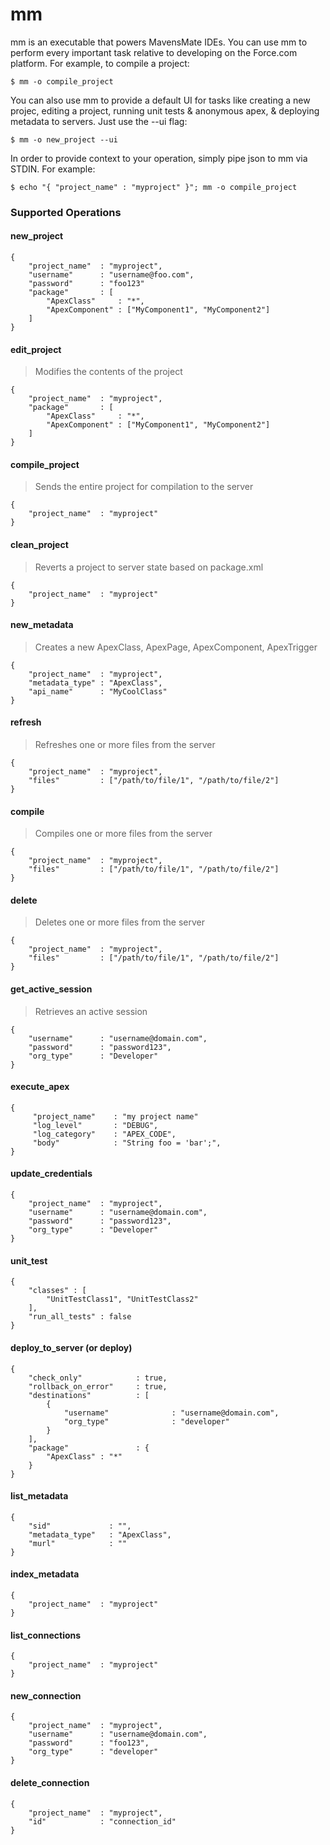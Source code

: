 mm
==========

mm is an executable that powers MavensMate IDEs. You can use mm to perform every important task relative to developing on the Force.com platform. For example, to compile a project:

```
$ mm -o compile_project
```

You can also use mm to provide a default UI for tasks like creating a new projec, editing a project, running unit tests & anonymous apex, & deploying metadata to servers. Just use the --ui flag:

```
$ mm -o new_project --ui
```

In order to provide context to your operation, simply pipe json to mm via STDIN. For example:

```
$ echo "{ "project_name" : "myproject" }"; mm -o compile_project
```


### Supported Operations

#### new_project

```
{
	"project_name" 	: "myproject",
	"username" 		: "username@foo.com",
	"password" 		: "foo123"
	"package" 		: [
		"ApexClass" 	: "*",
		"ApexComponent" : ["MyComponent1", "MyComponent2"]
	]
}		
```

#### edit_project

> Modifies the contents of the project

```
{
	"project_name" 	: "myproject",
	"package" 		: [
		"ApexClass" 	: "*",
		"ApexComponent" : ["MyComponent1", "MyComponent2"]
	]
}		
```

#### compile_project

> Sends the entire project for compilation to the server

```
{
	"project_name" 	: "myproject"
}		
```

#### clean_project

> Reverts a project to server state based on package.xml

```
{
	"project_name" 	: "myproject"
}		
```

#### new_metadata

> Creates a new ApexClass, ApexPage, ApexComponent, ApexTrigger

```
{
	"project_name" 	: "myproject",
	"metadata_type"	: "ApexClass",
	"api_name" 		: "MyCoolClass"
}		
```

#### refresh

> Refreshes one or more files from the server

```
{
	"project_name"	: "myproject",
	"files" 		: ["/path/to/file/1", "/path/to/file/2"]
}		
```

#### compile

> Compiles one or more files from the server

```
{
	"project_name"	: "myproject",
	"files" 		: ["/path/to/file/1", "/path/to/file/2"]
}		
```

#### delete

> Deletes one or more files from the server

```
{
	"project_name"	: "myproject",
	"files" 		: ["/path/to/file/1", "/path/to/file/2"]
}		
```

#### get_active_session

> Retrieves an active session

```
{
	"username"		: "username@domain.com",
	"password" 		: "password123",
	"org_type" 		: "Developer"
}		
```

#### execute_apex

```
{
     "project_name"    : "my project name"
     "log_level"       : "DEBUG",
     "log_category"    : "APEX_CODE",
     "body"            : "String foo = 'bar';",
}
```

#### update_credentials

```
{
	"project_name"	: "myproject",
	"username"		: "username@domain.com",
	"password" 		: "password123",
	"org_type" 		: "Developer"
}		
```

#### unit_test

```
{
    "classes" : [
        "UnitTestClass1", "UnitTestClass2"
    ],
    "run_all_tests" : false
}
```

#### deploy_to_server (or deploy)

```
{
    "check_only"            : true,
    "rollback_on_error"     : true,
    "destinations"          : [
        {
            "username"              : "username@domain.com",
            "org_type"              : "developer"
        }
    ],
    "package"               : {
        "ApexClass" : "*"
    }
}
```

#### list_metadata

```
{
    "sid"             : "",
    "metadata_type"   : "ApexClass",
    "murl"            : ""
}
```

#### index_metadata

```
{
	"project_name"	: "myproject"
}		
```

#### list_connections

```
{
	"project_name"	: "myproject"
}		
```

#### new_connection

```
{
	"project_name"	: "myproject",
	"username" 		: "username@domain.com",
	"password" 		: "foo123",
	"org_type" 		: "developer"
}		
```

#### delete_connection

```
{
	"project_name"	: "myproject",
	"id" 			: "connection_id"
}		
```
